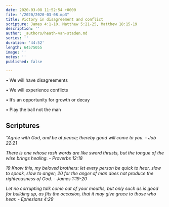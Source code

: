 ```yaml
---
date: 2020-03-08 11:52:54 +0000
file: "/2020/2020-03-08.mp3"
title: Victory in disagreement and conflict
scripture: James 4:1-10, Matthew 5:21-25, Matthew 18:15-19
description: ''
author: _authors/heath-van-staden.md
series: ''
duration: '44:52'
length: 64575055
image: ''
notes: ''
published: false

---
```

• We will have disagreements

• We will experience conflicts

• It’s an opportunity for growth or decay

• Play the ball not the man

## Scriptures

_"Agree with God, and be at peace; thereby good will come to you. - Job 22:21_

_There is one whose rash words are like sword thrusts, but the tongue of the wise brings healing. - Proverbs 12:18_

_19 Know this, my beloved brothers: let every person be quick to hear, slow to speak, slow to anger; 20 for the anger of man does not produce the righteousness of God. - James 1:19-20_

_Let no corrupting talk come out of your mouths, but only such as is good for building up, as fits the occasion, that it may give grace to those who hear. - Ephesians 4:29_